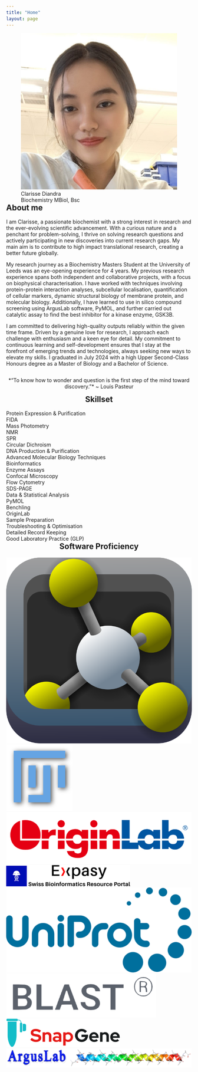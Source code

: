 ```yaml
---
title: "Home"
layout: page
---
```


<div class="business-card">
    <div style="width: 100%; overflow:auto;">
            <div style="float: right; margin: 0px 40px;">
                <img class="pfp" src="/assets/img/pfp.jpg">
                <div class="desc">
                    <div class="title">Clarisse Diandra</div>
                    <div class="row">Biochemistry MBiol, Bsc</div>
                </div>
            </div>
            <h2 style="margin-top:0px">About me</h2>
<div markdown="1">
I am Clarisse, a passionate biochemist with a strong interest in research and the ever-evolving scientific advancement. With a curious nature and a penchant for problem-solving, I thrive on solving research questions and actively participating in new discoveries into current research gaps. My main aim is to contribute to high impact translational research, creating a better future globally.

My research journey as a Biochemistry Masters Student at the University of Leeds was an eye-opening experience for 4 years. My previous research experience spans both independent and collaborative projects, with a focus on biophysical characterisation. I have worked with techniques involving protein-protein interaction analyses, subcellular localisation, quantification of cellular markers, dynamic structural biology of membrane protein, and molecular biology. Additionally, I have learned to use in silico compound screening using ArgusLab software, PyMOL, and further carried out catalytic assay to find the best inhibitor for a kinase enzyme, GSK3B. 

I am committed to delivering high-quality outputs reliably within the given time frame. Driven by a genuine love for research, I approach each challenge with enthusiasm and a keen eye for detail. My commitment to continuous learning and self-development ensures that I stay at the forefront of emerging trends and technologies, always seeking new ways to elevate my skills. I graduated in July 2024 with a high Upper Second-Class Honours degree as a Master of Biology and a Bachelor of Science.
</div>
</div>
<p style="width:100%; text-align:center;" markdown="1">
*“To know how to wonder and question is the first step of the mind toward discovery.”* ~&nbsp;Louis&nbsp;Pasteur
</p>
</div>

<div class="business-card">
    <h2 style="text-align: center; margin-top: 0px;">Skillset</h2>
    <div class="skillbox">
        <div class="skill">
            Protein Expression & Purification
        </div>
        <div class="skill">
            FIDA
        </div>
        <div class="skill">
            Mass Photometry
        </div>
        <div class="skill">
            NMR
        </div>
        <div class="skill">
            SPR
        </div>
        <div class="skill">
            Circular Dichroism
        </div>
        <div class="skill">
            DNA Production & Purification
        </div>
        <div class="skill">
            Advanced Molecular Biology Techniques
        </div>
        <div class="skill">
            Bioinformatics
        </div>
        <div class="skill">
            Enzyme Assays
        </div>
        <div class="skill">
            Confocal Microscopy
        </div>
        <div class="skill">
            Flow Cytometry
        </div>
        <div class="skill">
            SDS-PAGE
        </div>
        <div class="skill">
            Data & Statistical Analysis
        </div>
        <div class="skill">
            PyMOL
        </div>
        <div class="skill">
            Benchling
        </div>
        <div class="skill">
            OriginLab
        </div>
        <div class="skill">
            Sample Preparation
        </div>
        <div class="skill">
            Troubleshooting & Optimisation
        </div>
        <div class="skill">
            Detailed Record Keeping
        </div>
        <div class="skill">
            Good Laboratory Practice (GLP)
        </div>
    </div>
</div>

<div class ="business-card">
    <h2 style="text-align: center; margin-top: 0px;">Software Proficiency</h2>
    <div class="skillbox">
        <a style="text-decoration:none" title="PyMOL" href="https://pymol.org/2/">
            <img class="softwareicon" alt="PyMOL logo" src="/assets/img/logos/pymol.png">
        </a>
        <a style="text-decoration:none" title="Fiji" href="https://imagej.net/software/fiji/">
            <img class="softwareicon" alt="Fiji logo" src="/assets/img/logos/fiji.svg">
        </a>
        <a style="text-decoration:none" title="OriginLab" href="https://www.originlab.com">
            <img class="softwareicon" alt="OriginLab logo" src="/assets/img/logos/originlab.png">
        </a>
        <a style="text-decoration:none" title="Benchling" href="https://www.benchling.com">
            <img class="softwareicon" alt="Benchling logo" src="/assets/img/logos/benchling.png">
        </a>
        <a style="text-decoration:none" title="Expasy" href="https://www.expasy.org">
            <img class="softwareicon" alt="Expasy logo" src="/assets/img/logos/expasy.png">
        </a>
        <a style="text-decoration:none" title="UniProt" href="https://www.uniprot.org">
            <img class="softwareicon" alt="UniProt logo" src="/assets/img/logos/uniprot.svg">
        </a>
        <a style="text-decoration:none" title="BLAST" href="https://blast.ncbi.nlm.nih.gov/Blast.cgi">
            <img class="softwareicon" alt="BLAST logo" src="/assets/img/logos/blast.png">
        </a>
        <a style="text-decoration:none" title="SnapGene" href="https://www.snapgene.com">
            <img class="softwareicon" alt="SnapGene logo" src="/assets/img/logos/snapgene.svg">
        </a>
        <a style="text-decoration:none" title="ArgusLab" href="http://www.arguslab.com/arguslab.com/ArgusLab.html">
            <img class="softwareicon" alt="ArgusLab logo" src="/assets/img/logos/arguslab.png">
        </a>
    </div>
</div>
